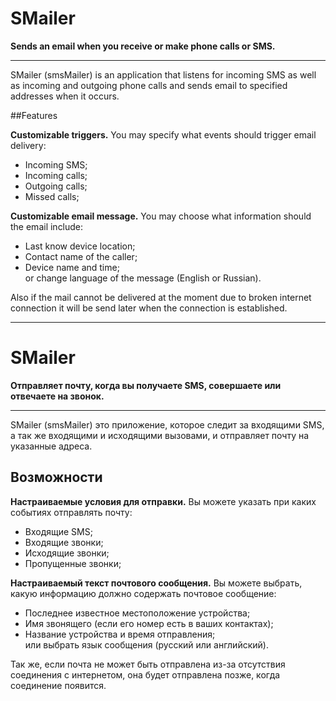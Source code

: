 # SMailer

**Sends an email when you receive or make phone calls or SMS.**

---

SMailer (smsMailer) is an application that listens for incoming SMS as well as 
incoming and outgoing phone calls and sends email to specified addresses 
when it occurs.

##Features

**Customizable triggers.**
You may specify what events should trigger email delivery:
   * Incoming SMS;
   * Incoming calls;
   * Outgoing calls;
   * Missed calls;

**Customizable email message.**
You may choose what information should the email include:
   * Last know device location;
   * Contact name of the caller;
   * Device name and time;    
or change language of the message (English or Russian).

Also if the mail cannot be delivered at the moment due to broken internet connection
it will be send later when the connection is established.

---------------------------------------------------------

# SMailer

**Отправляет почту, когда вы получаете SMS, совершаете или отвечаете на звонок.**

-----------------------------------------------------------------------------

SMailer (smsMailer) это приложение, которое следит за входящими SMS, а так же
входящими и исходящими вызовами, и отправляет почту на указанные адреса.

## Возможности

**Настраиваемые условия для отправки.**
Вы можете указать при каких событиях отправлять почту:
   * Входящие SMS;
   * Входящие звонки;
   * Исходящие звонки;
   * Пропущенные звонки;

**Настраиваемый текст почтового сообщения.**
Вы можете выбрать, какую информацию должно содержать почтовое сообщение:
   * Последнее известное местоположение устройства;
   * Имя звонящего (если его номер есть в ваших контактах);
   * Название устройства и время отправления;    
или выбрать язык сообщения (русский или английский).

Так же, если почта не может быть отправлена из-за отсутствия соединения с интернетом,
она будет отправлена позже, когда соединение появится.
